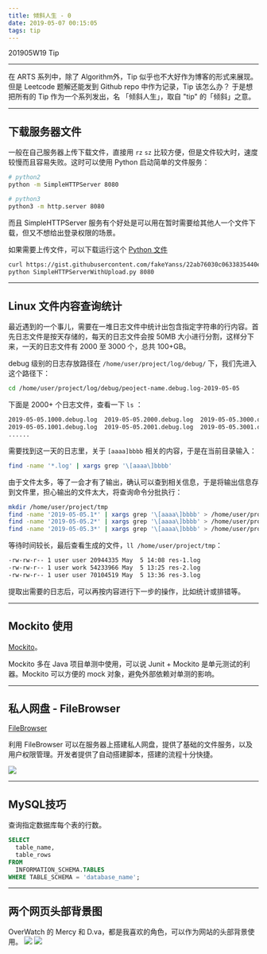```yaml
---
title: 倾斜人生 - 0
date: 2019-05-07 00:15:05
tags: tip
---
```

201905W19 Tip

<!-- more -->

---

在 ARTS 系列中，除了 Algorithm外，Tip 似乎也不大好作为博客的形式来展现。但是 Leetcode 题解还能发到 Github repo 中作为记录，Tip 该怎么办？
于是想把所有的 Tip 作为一个系列发出，名 「倾斜人生」，取自 "tip" 的「倾斜」之意。

---

## 下载服务器文件

一般在自己服务器上传下载文件，直接用 `rz` `sz` 比较方便，但是文件较大时，速度较慢而且容易失败。这时可以使用 Python 启动简单的文件服务：
```sh
# python2
python -m SimpleHTTPServer 8080

# python3
python3 -m http.server 8080
```
而且 SimpleHTTPServer 服务有个好处是可以用在暂时需要给其他人一个文件下载，但又不想给出登录权限的场景。

如果需要上传文件，可以下载运行这个 [Python 文件](https://gist.githubusercontent.com/fakeYanss/22ab76030c0633835440e86b5b37b572/raw/8765e34ffe1a981b7d7911bdc17380bb85356f39/SimpleHTTPServerWithUpload.py)
```sh
curl https://gist.githubusercontent.com/fakeYanss/22ab76030c0633835440e86b5b37b572/raw/8765e34ffe1a981b7d7911bdc17380bb85356f39/SimpleHTTPServerWithUpload.py -O
python SimpleHTTPServerWithUpload.py 8080
```

---

## Linux 文件内容查询统计

最近遇到的一个事儿，需要在一堆日志文件中统计出包含指定字符串的行内容。首先日志文件是按天存储的，每天的日志文件会按 50MB 大小进行分割，这样分下来，一天的日志文件有 2000 至 3000 个，总共 100+GB。

debug 级别的日志存放路径在 `/home/user/project/log/debug/` 下，我们先进入这个路径下：
```sh
cd /home/user/project/log/debug/peoject-name.debug.log-2019-05-05
```

下面是 2000+ 个日志文件，查看一下 `ls` ：
```sh
2019-05-05.1000.debug.log  2019-05-05.2000.debug.log  2019-05-05.3000.debug.log
2019-05-05.1001.debug.log  2019-05-05.2001.debug.log  2019-05-05.3001.debug.log
......
```

需要找到这一天的日志里，关于 `[aaaa]bbbb` 相关的内容，于是在当前目录输入：
```sh
find -name '*.log' | xargs grep '\[aaaa\]bbbb'
```

由于文件太多，等了一会才有了输出，确认可以查到相关信息，于是将输出信息存到文件里，担心输出的文件太大，将查询命令分批执行：
```sh
mkdir /home/user/project/tmp
find -name '2019-05-05.1*' | xargs grep '\[aaaa\]bbbb' > /home/user/project/tmp/res-1.log
find -name '2019-05-05.2*' | xargs grep '\[aaaa\]bbbb' > /home/user/project/tmp/res-2.log
find -name '2019-05-05.3*' | xargs grep '\[aaaa\]bbbb' > /home/user/project/tmp/res-3.log
```

等待时间较长，最后查看生成的文件，`ll /home/user/project/tmp`：
```sh
-rw-rw-r-- 1 user user 20944335 May  5 14:08 res-1.log
-rw-rw-r-- 1 user work 54233966 May  5 13:25 res-2.log
-rw-rw-r-- 1 user user 70104519 May  5 13:36 res-3.log
```

提取出需要的日志后，可以再按内容进行下一步的操作，比如统计或排错等。

---

## Mockito 使用

[Mockito](https://segmentfault.com/a/1190000006746409)。

Mockito 多在 Java 项目单测中使用，可以说 Junit + Mockito 是单元测试的利器。Mockito 可以方便的 mock 对象，避免外部依赖对单测的影响。

---

## 私人网盘 - FileBrowser

[FileBrowser](https://github.com/filebrowser/filebrowser)

利用 FileBrowser 可以在服务器上搭建私人网盘，提供了基础的文件服务，以及用户权限管理。开发者提供了自动搭建脚本，搭建的流程十分快捷。

![](https://foreti.me/imgplace/2019/filebrowser-case.gif)

---

## MySQL技巧

查询指定数据库每个表的行数。

```sql
SELECT
  table_name,
  table_rows
FROM
  INFORMATION_SCHEMA.TABLES
WHERE TABLE_SCHEMA = 'database_name';
```

---

## 两个网页头部背景图

OverWatch 的 Mercy 和 D.va，都是我喜欢的角色，可以作为网站的头部背景使用。
![](https://foreti.me/imgplace/2019/headback.jpg)
![](https://foreti.me/imgplace/2019/headback2.jpg)


